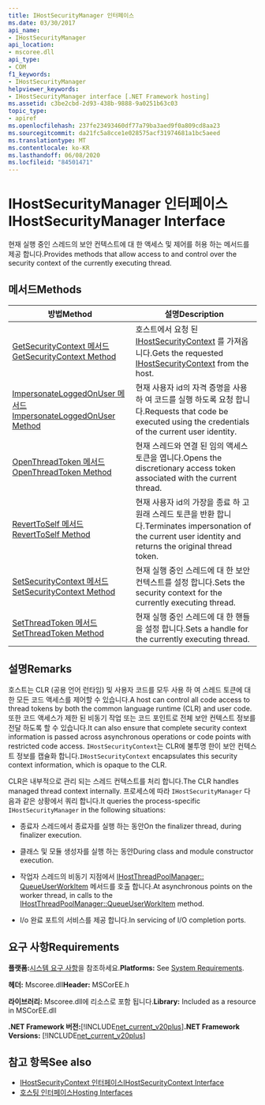 ```yaml
---
title: IHostSecurityManager 인터페이스
ms.date: 03/30/2017
api_name:
- IHostSecurityManager
api_location:
- mscoree.dll
api_type:
- COM
f1_keywords:
- IHostSecurityManager
helpviewer_keywords:
- IHostSecurityManager interface [.NET Framework hosting]
ms.assetid: c3be2cbd-2d93-438b-9888-9a0251b63c03
topic_type:
- apiref
ms.openlocfilehash: 237fe23493460df77a79ba3aed9f0a809cd8aa23
ms.sourcegitcommit: da21fc5a8cce1e028575acf31974681a1bc5aeed
ms.translationtype: MT
ms.contentlocale: ko-KR
ms.lasthandoff: 06/08/2020
ms.locfileid: "84501471"
---
```

# <a name="ihostsecuritymanager-interface"></a><span data-ttu-id="401d5-102">IHostSecurityManager 인터페이스</span><span class="sxs-lookup"><span data-stu-id="401d5-102">IHostSecurityManager Interface</span></span>
<span data-ttu-id="401d5-103">현재 실행 중인 스레드의 보안 컨텍스트에 대 한 액세스 및 제어를 허용 하는 메서드를 제공 합니다.</span><span class="sxs-lookup"><span data-stu-id="401d5-103">Provides methods that allow access to and control over the security context of the currently executing thread.</span></span>  
  
## <a name="methods"></a><span data-ttu-id="401d5-104">메서드</span><span class="sxs-lookup"><span data-stu-id="401d5-104">Methods</span></span>  
  
|<span data-ttu-id="401d5-105">방법</span><span class="sxs-lookup"><span data-stu-id="401d5-105">Method</span></span>|<span data-ttu-id="401d5-106">설명</span><span class="sxs-lookup"><span data-stu-id="401d5-106">Description</span></span>|  
|------------|-----------------|  
|[<span data-ttu-id="401d5-107">GetSecurityContext 메서드</span><span class="sxs-lookup"><span data-stu-id="401d5-107">GetSecurityContext Method</span></span>](ihostsecuritymanager-getsecuritycontext-method.md)|<span data-ttu-id="401d5-108">호스트에서 요청 된 [IHostSecurityContext](ihostsecuritycontext-interface.md) 를 가져옵니다.</span><span class="sxs-lookup"><span data-stu-id="401d5-108">Gets the requested [IHostSecurityContext](ihostsecuritycontext-interface.md) from the host.</span></span>|  
|[<span data-ttu-id="401d5-109">ImpersonateLoggedOnUser 메서드</span><span class="sxs-lookup"><span data-stu-id="401d5-109">ImpersonateLoggedOnUser Method</span></span>](ihostsecuritymanager-impersonateloggedonuser-method.md)|<span data-ttu-id="401d5-110">현재 사용자 id의 자격 증명을 사용 하 여 코드를 실행 하도록 요청 합니다.</span><span class="sxs-lookup"><span data-stu-id="401d5-110">Requests that code be executed using the credentials of the current user identity.</span></span>|  
|[<span data-ttu-id="401d5-111">OpenThreadToken 메서드</span><span class="sxs-lookup"><span data-stu-id="401d5-111">OpenThreadToken Method</span></span>](ihostsecuritymanager-openthreadtoken-method.md)|<span data-ttu-id="401d5-112">현재 스레드와 연결 된 임의 액세스 토큰을 엽니다.</span><span class="sxs-lookup"><span data-stu-id="401d5-112">Opens the discretionary access token associated with the current thread.</span></span>|  
|[<span data-ttu-id="401d5-113">RevertToSelf 메서드</span><span class="sxs-lookup"><span data-stu-id="401d5-113">RevertToSelf Method</span></span>](ihostsecuritymanager-reverttoself-method.md)|<span data-ttu-id="401d5-114">현재 사용자 id의 가장을 종료 하 고 원래 스레드 토큰을 반환 합니다.</span><span class="sxs-lookup"><span data-stu-id="401d5-114">Terminates impersonation of the current user identity and returns the original thread token.</span></span>|  
|[<span data-ttu-id="401d5-115">SetSecurityContext 메서드</span><span class="sxs-lookup"><span data-stu-id="401d5-115">SetSecurityContext Method</span></span>](ihostsecuritymanager-setsecuritycontext-method.md)|<span data-ttu-id="401d5-116">현재 실행 중인 스레드에 대 한 보안 컨텍스트를 설정 합니다.</span><span class="sxs-lookup"><span data-stu-id="401d5-116">Sets the security context for the currently executing thread.</span></span>|  
|[<span data-ttu-id="401d5-117">SetThreadToken 메서드</span><span class="sxs-lookup"><span data-stu-id="401d5-117">SetThreadToken Method</span></span>](ihostsecuritymanager-setthreadtoken-method.md)|<span data-ttu-id="401d5-118">현재 실행 중인 스레드에 대 한 핸들을 설정 합니다.</span><span class="sxs-lookup"><span data-stu-id="401d5-118">Sets a handle for the currently executing thread.</span></span>|  
  
## <a name="remarks"></a><span data-ttu-id="401d5-119">설명</span><span class="sxs-lookup"><span data-stu-id="401d5-119">Remarks</span></span>  
 <span data-ttu-id="401d5-120">호스트는 CLR (공용 언어 런타임) 및 사용자 코드를 모두 사용 하 여 스레드 토큰에 대 한 모든 코드 액세스를 제어할 수 있습니다.</span><span class="sxs-lookup"><span data-stu-id="401d5-120">A host can control all code access to thread tokens by both the common language runtime (CLR) and user code.</span></span> <span data-ttu-id="401d5-121">또한 코드 액세스가 제한 된 비동기 작업 또는 코드 포인트로 전체 보안 컨텍스트 정보를 전달 하도록 할 수 있습니다.</span><span class="sxs-lookup"><span data-stu-id="401d5-121">It can also ensure that complete security context information is passed across asynchronous operations or code points with restricted code access.</span></span> <span data-ttu-id="401d5-122">`IHostSecurityContext`는 CLR에 불투명 한이 보안 컨텍스트 정보를 캡슐화 합니다.</span><span class="sxs-lookup"><span data-stu-id="401d5-122">`IHostSecurityContext` encapsulates this security context information, which is opaque to the CLR.</span></span>  
  
 <span data-ttu-id="401d5-123">CLR은 내부적으로 관리 되는 스레드 컨텍스트를 처리 합니다.</span><span class="sxs-lookup"><span data-stu-id="401d5-123">The CLR handles managed thread context internally.</span></span> <span data-ttu-id="401d5-124">프로세스에 따라 `IHostSecurityManager` 다음과 같은 상황에서 쿼리 합니다.</span><span class="sxs-lookup"><span data-stu-id="401d5-124">It queries the process-specific `IHostSecurityManager` in the following situations:</span></span>  
  
- <span data-ttu-id="401d5-125">종료자 스레드에서 종료자를 실행 하는 동안</span><span class="sxs-lookup"><span data-stu-id="401d5-125">On the finalizer thread, during finalizer execution.</span></span>  
  
- <span data-ttu-id="401d5-126">클래스 및 모듈 생성자를 실행 하는 동안</span><span class="sxs-lookup"><span data-stu-id="401d5-126">During class and module constructor execution.</span></span>  
  
- <span data-ttu-id="401d5-127">작업자 스레드의 비동기 지점에서 [IHostThreadPoolManager:: QueueUserWorkItem](ihostthreadpoolmanager-queueuserworkitem-method.md) 메서드를 호출 합니다.</span><span class="sxs-lookup"><span data-stu-id="401d5-127">At asynchronous points on the worker thread, in calls to the [IHostThreadPoolManager::QueueUserWorkItem](ihostthreadpoolmanager-queueuserworkitem-method.md) method.</span></span>  
  
- <span data-ttu-id="401d5-128">I/o 완료 포트의 서비스를 제공 합니다.</span><span class="sxs-lookup"><span data-stu-id="401d5-128">In servicing of I/O completion ports.</span></span>  
  
## <a name="requirements"></a><span data-ttu-id="401d5-129">요구 사항</span><span class="sxs-lookup"><span data-stu-id="401d5-129">Requirements</span></span>  
 <span data-ttu-id="401d5-130">**플랫폼:**[시스템 요구 사항](../../get-started/system-requirements.md)을 참조하세요.</span><span class="sxs-lookup"><span data-stu-id="401d5-130">**Platforms:** See [System Requirements](../../get-started/system-requirements.md).</span></span>  
  
 <span data-ttu-id="401d5-131">**헤더:** Mscoree.dll</span><span class="sxs-lookup"><span data-stu-id="401d5-131">**Header:** MSCorEE.h</span></span>  
  
 <span data-ttu-id="401d5-132">**라이브러리:** Mscoree.dll에 리소스로 포함 됩니다.</span><span class="sxs-lookup"><span data-stu-id="401d5-132">**Library:** Included as a resource in MSCorEE.dll</span></span>  
  
 <span data-ttu-id="401d5-133">**.NET Framework 버전:**[!INCLUDE[net_current_v20plus](../../../../includes/net-current-v20plus-md.md)]</span><span class="sxs-lookup"><span data-stu-id="401d5-133">**.NET Framework Versions:** [!INCLUDE[net_current_v20plus](../../../../includes/net-current-v20plus-md.md)]</span></span>  
  
## <a name="see-also"></a><span data-ttu-id="401d5-134">참고 항목</span><span class="sxs-lookup"><span data-stu-id="401d5-134">See also</span></span>

- [<span data-ttu-id="401d5-135">IHostSecurityContext 인터페이스</span><span class="sxs-lookup"><span data-stu-id="401d5-135">IHostSecurityContext Interface</span></span>](ihostsecuritycontext-interface.md)
- [<span data-ttu-id="401d5-136">호스팅 인터페이스</span><span class="sxs-lookup"><span data-stu-id="401d5-136">Hosting Interfaces</span></span>](hosting-interfaces.md)
